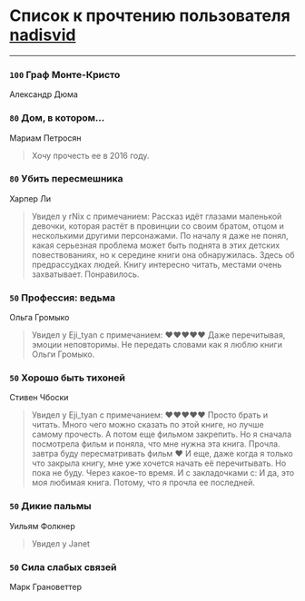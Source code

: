 # Список к прочтению пользователя [nadisvid](https://www.facebook.com/app_scoped_user_id/1138852626183846/)
---

### `100` Граф Монте-Кристо
Александр Дюма

### `80` Дом, в котором…
Мариам Петросян
> Хочу прочесть ее в 2016 году.

### `80` Убить пересмешника
Харпер Ли
> Увидел у rNix с примечанием: Рассказ идёт глазами маленькой девочки, которая растёт в провинции со своим братом, отцом и несколькими другими персонажами. По началу я даже не понял, какая серьезная проблема может быть поднята в этих детских повествованиях, но к середине книги она обнаружилась. Здесь об предрассудках людей.
> Книгу интересно читать, местами очень захватывает. Понравилось.

### `50` Профессия: ведьма
Ольга Громыко
> Увидел у Eji_tyan с примечанием: ❤️❤️❤️❤️❤️ Даже перечитывая, эмоции неповторимы. Не передать словами как я люблю книги Ольги Громыко.

### `50` Хорошо быть тихоней
Стивен Чбоски
> Увидел у Eji_tyan с примечанием: ❤❤❤❤❤
> Просто брать и читать. Много чего можно сказать по этой книге, но лучше самому прочесть. А потом еще фильмом закрепить.
> Но я сначала посмотрела фильм и поняла, что мне нужна эта книга. Прочла. завтра буду пересматривать фильм ❤
> И еще, даже когда я только что закрыла книгу, мне уже хочется начать её перечитывать. Но пока не буду. Через какое-то время. И с закладочками с:
> И да, это моя любимая книга. Потому, что я прочла ее последней.

### `50` Дикие пальмы
Уильям Фолкнер
> Увидел у Janet

### `50` Сила слабых связей
Марк Грановеттер

